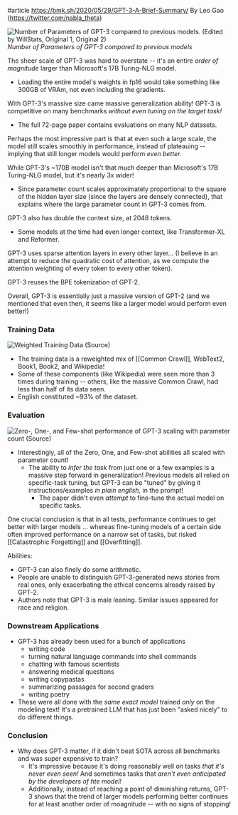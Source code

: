 #article
https://bmk.sh/2020/05/29/GPT-3-A-Brief-Summary/
By Leo Gao (https://twitter.com/nabla_theta)

![Number of Parameters of GPT-3 compared to previous models. (<a href='https://www.willstats.com/'>Edited by WillStats</a>, <a href='https://arxiv.org/abs/1910.01108'>Original 1</a>, <a href='https://www.microsoft.com/en-us/research/blog/turing-nlg-a-17-billion-parameter-language-model-by-microsoft/'>Original 2</a>)](https://bmk.sh/images/gpt3/title.png)
*Number of Parameters of GPT-3 compared to previous models*

The sheer scale of GPT-3 was hard to overstate -- it's an entire *order of magnitude* larger than Microsoft's 17B Turing-NLG model.
- Loading the entire model's weights in fp16 would take something like 300GB of VRAm, not even including the gradients.

With GPT-3's massive size came massive generalization ability! GPT-3 is competitive on many benchmarks *without even tuning on the target task!*
- The full 72-page paper contains evaluations on many NLP datasets.

Perhaps the most impressive part is that at even such a large scale, the model still scales smoothly in performance, instead of plateauing -- implying that still longer models would perform *even better.*

While GPT-3's ~170B model isn't that much deeper than Microsoft's 17B Turing-NLG model,  but it's nearly 3x wider!
- Since parameter count scales approximately proportional to the square of the hidden layer size (since the layers are densely connected), that explains where the large parameter count in GPT-3 comes from.

GPT-3 also has double the context size, at 2048 tokens.
- Some models at the time had even longer context, like Transformer-XL and Reformer.

GPT-3 uses sparse attention layers in every other layer... (I believe in an attempt to reduce the quadratic cost of attention, as we compute the attention weighting of every token to every other token).

GPT-3 reuses the BPE tokenization of GPT-2.

Overall, GPT-3 is essentially just a massive version of GPT-2 (and we mentioned that even then, it seems like a larger model would perform even better!)

### Training Data
![Weighted Training Data (<a href='https://arxiv.org/abs/2005.14165'>Source</a>)](https://bmk.sh/images/gpt3/tdata.png)
- The training data is a reweighted mix of [[Common Crawl]], WebText2, Book1, Book2, and Wikipedia!
- Some of these components (like Wikipedia) were seen more than 3 times during training -- others, like the massive Common Crawl, had less than half of its data seen.
- English constituted ~93% of the dataset.


### Evaluation
![Zero-, One-, and Few-shot performance of GPT-3 scaling with parameter count (<a href='https://arxiv.org/abs/2005.14165'>Source</a>)](https://bmk.sh/images/gpt3/perf-small.png)
- Interestingly, all of the Zero, One, and Few-shot abilities all scaled with parameter count!
	- The ability to *infer the task* from just one or a few examples is a massive step forward in generalization! Previous models all relied on specific-task tuning, but GPT-3 can be "tuned" by giving it instructions/examples *in plain english,* in the prompt! 
		- The paper didn't even *attempt* to fine-tune the actual model on specific tasks.

One crucial conclusion is that in all tests, performance continues to get better with larger models ... whereas fine-tuning models of a certain side often improved performance on a narrow set of tasks, but risked [[Catastrophic Forgetting]] and [[Overfitting]].

Abilities:
- GPT-3 can also finely do some arithmetic.
- People are unable to distinguish GPT-3-generated news stories from real ones, only exacerbating the ethical concerns already raised by GPT-2. 
- Authors note that GPT-3 is male leaning. Similar issues appeared for race and religion.


### Downstream Applications
- GPT-3 has already been used for a bunch of applications
	- writing code
	- turning natural language commands into shell commands
	- chatting with famous scientists
	- answering medical questions
	- writing copypastas
	- summarizing passages for second graders
	- writing poetry
- These were all done with the *same exact model* trained *only* on the modeling text! It's a pretrained LLM that has just been "asked nicely" to do different things.

### Conclusion
- Why does GPT-3 matter, if it didn't beat SOTA across all benchmarks and was super expensive to train? 
	- It's impressive because it's doing reasonably well on tasks *that it's never even seen!* And sometimes tasks that *aren't even anticipated by the developers of hte model!*
	- Additionally, instead of reaching a point of diminishing returns, GPT-3 shows that the trend of larger models performing better continues for at least another order of moagnitude -- with no signs of stopping!

























